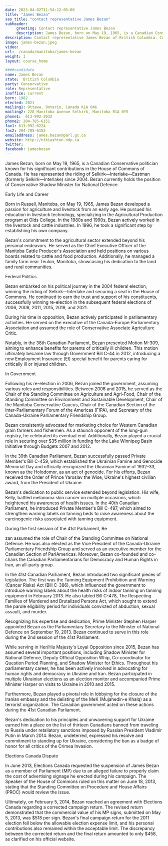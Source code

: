 ```yaml
---
date: 2023-04-02T11:54:12-05:00
title: "James Bezan"
seo_title: "contact representative James Bezan"
subheader:
     greeting: Contact representative James Bezan
     description: James Bezan, born on May 19, 1965, is a Canadian Conservative politician known for his significant contributions in the House of Commons of Canada. He has represented the riding of Selkirk—Interlake—Eastman (formerly Selkirk—Interlake) since 2004. Bezan currently holds the position of Conservative Shadow Minister for National Defence.
description: Contact representative James Bezan of British Columbia. Contact information for James Bezan includes email address, phone number, and mailing address.
image: james-bezan.jpeg
video:
url:  /canada/manitoba/james-bezan
weight: 1
layout: course_home

####candidate
name: James Bezan
state:	British Columbia
party: Conservative
role: Representative
inoffice: current
born: 1982
elected: 2021
mailing1: Ottawa, Ontario, Canada K1A 0A6
mailing2: 228 Manitoba Avenue Selkirk, Manitoba R1A 0Y5
phone1:  613-992-2032
phone2: 204-785-6151
fax1: 613-992-6224
fax2: 204-785-6153
emailaddress: james.bezan@parl.gc.ca
website: http://nikiashton.ndp.ca
twitter:
facebook: jamesbezan
---
```


James Bezan, born on May 19, 1965, is a Canadian Conservative politician known for his significant contributions in the House of Commons of Canada. He has represented the riding of Selkirk—Interlake—Eastman (formerly Selkirk—Interlake) since 2004. Bezan currently holds the position of Conservative Shadow Minister for National Defence.

Early Life and Career

Born in Russell, Manitoba, on May 19, 1965, James Bezan developed a passion for agriculture and livestock from an early age. He pursued his education in livestock technology, specializing in the Agricultural Production program at Olds College. In the 1980s and 1990s, Bezan actively worked in the livestock and cattle industries. In 1996, he took a significant step by establishing his own company.

Bezan's commitment to the agricultural sector extended beyond his personal endeavors. He served as the Chief Executive Officer of the Manitoba Cattle Producer's Association and held positions on various boards related to cattle and food production. Additionally, he managed a family farm near Teulon, Manitoba, showcasing his dedication to the land and rural communities.

Federal Politics

Bezan embarked on his political journey in the 2004 federal election, winning the riding of Selkirk—Interlake and securing a seat in the House of Commons. He continued to earn the trust and support of his constituents, successfully winning re-election in the subsequent federal elections of 2006, 2008, 2011, 2015, 2019, and 2021.

During his time in opposition, Bezan actively participated in parliamentary activities. He served on the executive of the Canada-Europe Parliamentary Association and assumed the role of Conservative Associate Agriculture Critic.

Notably, in the 38th Canadian Parliament, Bezan presented Motion M-309, aiming to enhance benefits for parents of critically ill children. This motion ultimately became law through Government Bill C-44 in 2012, introducing a new Employment Insurance (EI) special benefit for parents caring for critically ill or injured children.

In Government

Following his re-election in 2006, Bezan joined the government, assuming various roles and responsibilities. Between 2006 and 2015, he served as the Chair of the Standing Committee on Agriculture and Agri-Food, Chair of the Standing Committee on Environment and Sustainable Development, Chair of the Manitoba Conservative Caucus, Chair of the Canadian Section of the Inter-Parliamentary Forum of the Americas (FIPA), and Secretary of the Canada-Ukraine Parliamentary Friendship Group.

Bezan consistently advocated for marketing choice for Western Canadian grain farmers and fishermen. As a staunch opponent of the long-gun registry, he celebrated its eventual end. Additionally, Bezan played a crucial role in securing over $35 million in funding for the Lake Winnipeg Basin Initiative through Budgets 2007 and 2012.

In the 39th Canadian Parliament, Bezan successfully passed Private Member's Bill C-459, which established the Ukrainian Famine and Genocide Memorial Day and officially recognized the Ukrainian Famine of 1932-33, known as the Holodomor, as an act of genocide. For his efforts, Bezan received the Order of Prince Yaroslav the Wise, Ukraine's highest civilian award, from the President of Ukraine.

Bezan's dedication to public service extended beyond legislation. His wife, Kelly, battled melanoma skin cancer on multiple occasions, which heightened his awareness of health issues. In the 40th Canadian Parliament, he introduced Private Member's Bill C-497, which aimed to strengthen warning labels on tanning beds to raise awareness about the carcinogenic risks associated with tanning equipment.

During the first session of the 41st Parliament, Be

zan assumed the role of Chair of the Standing Committee on National Defence. He was also elected as the Vice President of the Canada-Ukraine Parliamentary Friendship Group and served as an executive member for the Canadian Section of ParlAmericas. Moreover, Bezan co-founded and co-chairs the Canadian Parliamentarians for Democracy and Human Rights in Iran, an all-party group.

In the 41st Canadian Parliament, Bezan introduced two significant pieces of legislation. The first was the Tanning Equipment Prohibition and Warning (Cancer Risks) Act (Bill C-386), which influenced the government to introduce warning labels about the health risks of indoor tanning on tanning equipment in February 2013. He also tabled Bill C-478, The Respecting Families of Murdered and Brutalized Persons Act, which sought to extend the parole eligibility period for individuals convicted of abduction, sexual assault, and murder.

Recognizing his expertise and dedication, Prime Minister Stephen Harper appointed Bezan as the Parliamentary Secretary to the Minister of National Defence on September 19, 2013. Bezan continued to serve in this role during the 2nd session of the 41st Parliament.

While serving in Her/His Majesty's Loyal Opposition since 2015, Bezan has assumed several important positions, including Shadow Minister for National Defence, Deputy Official Opposition Whip, Co-coordinator for Question Period Planning, and Shadow Minister for Ethics. Throughout his parliamentary career, he has been actively involved in advocating for human rights and democracy in Ukraine and Iran. Bezan participated in multiple Ukrainian elections as an election monitor and accompanied Prime Minister Harper on visits to Ukraine in 2010 and 2015.

Furthermore, Bezan played a pivotal role in lobbying for the closure of the Iranian embassy and the delisting of the MeK (Mujahedin-e Khalq) as a terrorist organization. The Canadian government acted on these actions during the 41st Canadian Parliament.

Bezan's dedication to his principles and unwavering support for Ukraine earned him a place on the list of thirteen Canadians banned from traveling to Russia under retaliatory sanctions imposed by Russian President Vladimir Putin in March 2014. Bezan, undeterred, expressed his resolve and commitment to standing up for Ukraine, considering the ban as a badge of honor for all critics of the Crimea Invasion.

Elections Canada Dispute

In June 2013, Elections Canada requested the suspension of James Bezan as a member of Parliament (MP) due to an alleged failure to properly claim the cost of advertising signage he erected during his campaign. The Speaker of the House of Commons ruled on this matter on June 18, 2013, stating that the Standing Committee on Procedure and House Affairs (PROC) would review the issue.

Ultimately, on February 5, 2014, Bezan reached an agreement with Elections Canada regarding a corrected campaign return. The revised return demonstrated that the commercial value of his MP signs, submitted on May 5, 2013, was $518 per sign. Bezan's final campaign return for the 2011 election fell below the allowable election expense limit, and his personal contributions also remained within the acceptable limit. The discrepancy between the corrected return and the final return amounted to only $458, as clarified on his official website.
